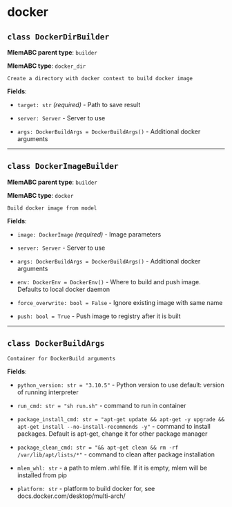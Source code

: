 # docker

## `class DockerDirBuilder`

**MlemABC parent type**: `builder`

**MlemABC type**: `docker_dir`

    Create a directory with docker context to build docker image

**Fields**:

- `target: str` _(required)_ - Path to save result

- `server: Server` - Server to use

- `args: DockerBuildArgs = DockerBuildArgs()` - Additional docker arguments

---

## `class DockerImageBuilder`

**MlemABC parent type**: `builder`

**MlemABC type**: `docker`

    Build docker image from model

**Fields**:

- `image: DockerImage` _(required)_ - Image parameters

- `server: Server` - Server to use

- `args: DockerBuildArgs = DockerBuildArgs()` - Additional docker arguments

- `env: DockerEnv = DockerEnv()` - Where to build and push image. Defaults to
  local docker daemon

- `force_overwrite: bool = False` - Ignore existing image with same name

- `push: bool = True` - Push image to registry after it is built

---

## `class DockerBuildArgs`

    Container for DockerBuild arguments

**Fields**:

- `python_version: str = "3.10.5"` - Python version to use default: version of
  running interpreter

- `run_cmd: str = "sh run.sh"` - command to run in container

- `package_install_cmd: str = "apt-get update && apt-get -y upgrade && apt-get install --no-install-recommends -y"` -
  command to install packages. Default is apt-get, change it for other package
  manager

- `package_clean_cmd: str = "&& apt-get clean && rm -rf /var/lib/apt/lists/*"` -
  command to clean after package installation

- `mlem_whl: str` - a path to mlem .whl file. If it is empty, mlem will be
  installed from pip

- `platform: str` - platform to build docker for, see
  docs.docker.com/desktop/multi-arch/
